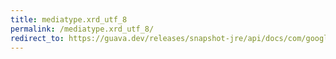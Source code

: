 ```yaml
---
title: mediatype.xrd_utf_8
permalink: /mediatype.xrd_utf_8/
redirect_to: https://guava.dev/releases/snapshot-jre/api/docs/com/google/common/net/MediaType.html#XRD_UTF_8
---
```

